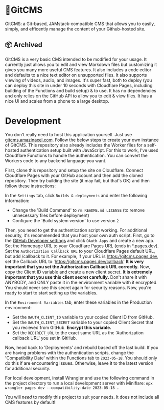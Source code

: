 # 📝GitCMS
GitCMS: a Git-based, JAMstack-compatible CMS that allows you to easily, simply, and efficently manage the content of your Github-hosted site. 

## 📦 Archived

GitCMS is a very basic CMS intended to be modified for your usage. It currently just allows you to edit and view Markdown files but customizing it gives you many more useful CMS features. It also includes a code editor and defaults to a nice text editor on unsupported files. It also supports viewing of videos, audio, and images. It's super fast, both to deploy (you can deploy this site in under 10 seconds with Cloudflare Pages, including building of the Functions and build setup) & to use. It has no dependencies and only relies on the GitHub API to allow you to edit & view files. It has a nice UI and scales from a phone to a large desktop.

# Development
You don't really need to host this application yourself. Just use [gitcms.amazinaxel.com](https://gitcms.amazinaxel.com). Follow the below steps to create your own instance of GitCMS. This repository also already includes the Worker files for a self-hosted authentication setup built with JavaScript. For this to work, I've used Cloudflare Functions to handle the authentication. You can convert the Workers code to any backend language you want.

First, clone this repository and setup the site on Cloudflare. Connect Cloudflare Pages with your GitHub account and then add the cloned repository. Then try building the site (it may fail, but that's OK) and then follow these instructions:

In the `Settings` tab, click `Builds & deployments` and enter the following information:

- Change the 'Build Command' to `rm README.md LICENSE` (to remove unnecessary files before deployment)
- Configure the 'Build system version' to use version `2`

Then, you need to get the authentication script working. For additional security, it's recommended that you host your own auth script. First, go to the [GitHub Developer settings](https://github.com/settings/developers) and click `OAuth Apps` and create a new app. Set the Homepage URL to your Cloudflare Pages URL (ends in *.pages.dev). Set the `Authorization Callback URL` to your Cloudflare Pages default URL, but add /callback to it. For example, if your URL is https://gitcms.pages.dev, set the Callback URL to 'https://gitcms.pages.dev/callback' **It is very important that you set the Authorization Callback URL correctly.** Now, copy the Client ID variable and create a new client secret. **It is extremely important that you use this client secret carefully.** Don't share it with ANYBODY, and ONLY paste it in the environment variable with it encrypted. You should never see this secret again for security reasons. Now, you're ready to start to start setting up the variables.

In the `Environment Variables` tab, enter these variables in the Production environment:

- Set the `OAUTH_CLIENT_ID` variable to your copied Client ID from GitHub. 
- Set the `OAUTH_CLIENT_SECRET` variable to your copied Client Secret that you recieved from GitHub. **Encrypt this variable.**
- Set the `REDIRECT_URL` to the exact same URL as the 'Authorization callback URL' you set in GitHub.

Now, head back to 'Deployments' and rebuild based off the last build. If you are having problems with the authentication scripts, change the 'Compatibility Date' within the Functions tab to `2023-05-18`. You should only do this if are encountering issues. Otherwise, leave it to the latest version for additional security.

For local development, install Wrangler and use the following command in the project directory to run a local development server with Miniflare: `npx wrangler pages dev --compatibility-date 2023-05-18 .`

You will *need* to modify this project to suit your needs. It does not include all CMS features by default!
